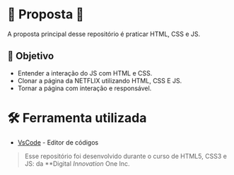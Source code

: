 # 🚀  Proposta  🚀

A proposta principal desse repositório é praticar HTML, CSS e JS.

## [](https://github.com/brunovinicius07/clone-starbucks/blob/main/README.md#--objetivo)[](https://github.com/brunovinicius07/desafio-dio-instagram#-objetvo)🎯  Objetivo

-   Entender a interação do JS com HTML e CSS.
-   Clonar a página da NETFLIX utilizando HTML, CSS E JS.
-   Tornar a página com interação e responsável.

# [](https://github.com/brunovinicius07/clone-starbucks/blob/main/README.md#--ferramenta-utilizada)[](https://github.com/brunovinicius07/desafio-dio-instagram#-ferramenta-utilizada)🛠  Ferramenta utilizada

-   [VsCode](https://code.visualstudio.com/)  - Editor de códigos

> Esse repositório foi desenvolvido durante o curso de HTML5, CSS3 e JS: da **Digital _Innovation_ One Inc.

